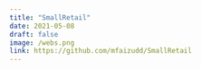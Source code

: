 ```yaml
---
title: "SmallRetail"
date: 2021-05-08
draft: false
image: /webs.png
link: https://github.com/mfaizudd/SmallRetail
---
```

